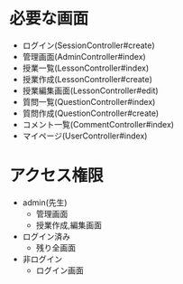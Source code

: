 # 必要な画面
- ログイン(SessionController#create)
- 管理画面(AdminController#index)
- 授業一覧(LessonController#index)
- 授業作成(LessonController#create)
- 授業編集画面(LessonController#edit)
- 質問一覧(QuestionController#index)
- 質問作成(QuestionController#create)
- コメント一覧(CommentController#index)
- マイページ(UserController#index)

# アクセス権限
- admin(先生)
  - 管理画面
  - 授業作成,編集画面
- ログイン済み
  - 残り全画面
- 非ログイン
  - ログイン画面
